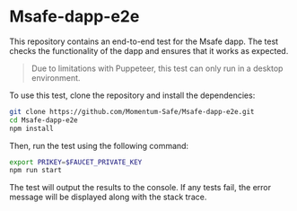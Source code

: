 # Msafe-dapp-e2e

This repository contains an end-to-end test for the Msafe dapp. The test checks the functionality of the dapp and ensures that it works as expected.

> Due to limitations with Puppeteer, this test can only run in a desktop environment.

To use this test, clone the repository and install the dependencies:

```bash
git clone https://github.com/Momentum-Safe/Msafe-dapp-e2e.git
cd Msafe-dapp-e2e
npm install
```

Then, run the test using the following command:
```bash
export PRIKEY=$FAUCET_PRIVATE_KEY
npm run start
```

The test will output the results to the console. If any tests fail, the error message will be displayed along with the stack trace.
